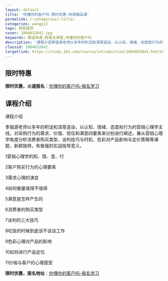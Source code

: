 ```yaml
---
layout: default
title: '你懂你的客户吗-限时优惠-网易精品课'
permalink: /:categories/:title/
categories: wangyi2
tags: 网易提供
cover: 1004832042.jpg
keywords: 精选网课,网易云课堂,你懂你的客户吗
description: '课程介绍季锴源老师以多年的积淀和深厚造诣，以认知、情绪、态度和行为的营销心理学主线，对采购行为的需求、价值、信任和满意四'
classid: 1004832042
targetlink: https://study.163.com/course/introduction/1004832042.htm?share=1&shareId=1025206652&utm_campaign=share&utm_medium=iphoneShare&utm_source=&utm_u=1025206652
---
```


## 限时特惠

**限时优惠，火速报名**：[你懂你的客户吗-报名学习](https://study.163.com/course/introduction/1004832042.htm?share=1&shareId=1025206652&utm_campaign=share&utm_medium=iphoneShare&utm_source=&utm_u=1025206652)

## 课程介绍

课程介绍

季锴源老师以多年的积淀和深厚造诣，以认知、情绪、态度和行为的营销心理学主线，对采购行为的需求、价值、信任和满意四要素来分别进行阐述，兼从营销心理学角度分析消费者购买类型、谈判技巧与时机、色彩对产品影响与定价策略等课题，新颖独特，有极强的实战指导意义。

1营销心理学的知、情、意、行

2客户购买行为的心理要素

3需求心理的演变

4如何衡量值得不值得

5满意是怎样产生的

6消费者的购买类型 

7谈判的三大技巧

8吃饭的时候到底该不该谈工作

9色彩心理对产品的影响 

10如何进行产品定位

11价格与客户的心理感受

**限时优惠，报名地址**：[你懂你的客户吗-报名学习](https://study.163.com/course/introduction/1004832042.htm?share=1&shareId=1025206652&utm_campaign=share&utm_medium=iphoneShare&utm_source=&utm_u=1025206652)

